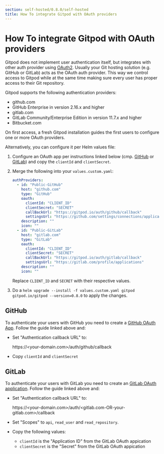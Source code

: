 ```yaml
---
section: self-hosted/0.8.0/self-hosted
title: How To integrate Gitpod with OAuth providers
---
```


<script context="module">
  export const prerender = true;
</script>

# How To integrate Gitpod with OAuth providers

Gitpod does not implement user authentication itself, but integrates with other auth provider using [OAuth2](https://oauth.net/2/).
Usually your Git hosting solution (e.g. GitHub or GitLab) acts as the OAuth auth provider. This way we control access to Gitpod while at
the same time making sure every user has proper access to their Git repository.

Gitpod supports the following authentication providers:

- github.com
- GitHub Enterprise in version 2.16.x and higher
- gitlab.com
- GitLab Community/Enterprise Edition in version 11.7.x and higher
- Bitbucket.com

On first access, a fresh Gitpod installation guides the first users to configure one or more OAuth providers.

Alternatively, you can configure it per Helm values file:

1.  Configure an OAuth app per instructions linked below (cmp. [GitHub](#GitHub) or [GitLab](#GitLab)) and copy the `clientId` and `clientSecret`.

2.  Merge the following into your `values.custom.yaml`:

    ```yaml
    authProviders:
      - id: "Public-GitHub"
        host: "github.com"
        type: "GitHub"
        oauth:
          clientId: "CLIENT_ID"
          clientSecret: "SECRET"
          callBackUrl: "https://gitpod.io/auth/github/callback"
          settingsUrl: "https://github.com/settings/connections/applications/CLIENT_ID"
        description: ""
        icon: ""
      - id: "Public-GitLab"
        host: "gitlab.com"
        type: "GitLab"
        oauth:
          clientId: "CLIENT_ID"
          clientSecret: "SECRET"
          callBackUrl: "https://gitpod.io/auth/gitlab/callback"
          settingsUrl: "https://gitlab.com/profile/applications"
        description: ""
        icon: ""
    ```

    Replace `CLIENT_ID` and `SECRET` with their respective values.

3.  Do a `helm upgrade --install -f values.custom.yaml gitpod gitpod.io/gitpod --version=0.8.0` to apply the changes.

## GitHub

To authenticate your users with GitHub you need to create a [GitHub OAuth App](https://developer.github.com/apps/building-oauth-apps/creating-an-oauth-app/).
Follow the guide linked above and:

- Set "Authentication callback URL" to:

  https://<your-domain.com>/auth/github/callback

- Copy `clientId` and `clientSecret`

## GitLab

To authenticate your users with GitLab you need to create an [GitLab OAuth application](https://docs.gitlab.com/ee/integration/oauth_provider.html).
Follow the guide linked above and:

- Set "Authentication callback URL" to:

  https://<your-domain.com>/auth/<gitlab.com-OR-your-gitlab.com>/callback

- Set "Scopes" to `api`, `read_user` and `read_repository`.
- Copy the following values:
  - `clientId` is the "Application ID" from the GitLab OAuth appication
  - `clientSecret` is the "Secret" from the GitLab OAuth appication

